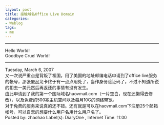 ```yaml
---
layout: post
title: 接触域名Office Live Domain
categories:
- Weblog
tags:
- me
---
```

**********
Hello World!    
Goodbye Cruel World!
**********
Tuesday, March 6, 2007    
又一次说严重点是背叛了祖国，用了美国的地址邮编电话申请到了office live服务的帐号，那张废品龙卡终于有一点点用处了，当作身份验证码了，不过不知道所说的扣去一美元然后再返还的事情有没有发生。    
由此申请到了我的第一个国际域名haovmail.com（一片空白，现在还懒得去修改），以及免费的500兆主机空间以及每月10G的网络带宽。    
对于免费的服务来说真的还不错。还有就是可以在haovmail.com下注册25个邮箱帐号，可以自恋的想要什么用户名用什么用户名了。    
Posted by: zhaohao Label(s): DiaryOne , Internet Time: 11:00 